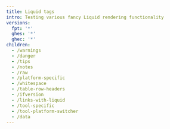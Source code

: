 ```yaml
---
title: Liquid tags
intro: Testing various fancy Liquid rendering functionality
versions:
  fpt: '*'
  ghes: '*'
  ghec: '*'
children:
  - /warnings
  - /danger
  - /tips
  - /notes
  - /raw
  - /platform-specific
  - /whitespace
  - /table-row-headers
  - /ifversion
  - /links-with-liquid
  - /tool-specific
  - /tool-platform-switcher
  - /data
---
```

